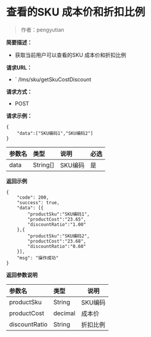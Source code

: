 # 查看的SKU 成本价和折扣比例

> 作者：pengyutian

**简要描述：** 

- 获取当前用户可以查看的SKU 成本价和折扣比例

**请求URL：** 
- ` /lms/sku/getSkuCostDiscount
  
**请求方式：**
- POST 

**请求示例：** 
```
{
    "data":["SKU编码1","SKU编码2"]
}
```

|参数名|类型|说明|必选|
|:----    |:---|:----- |-----   |
|data |String[] |SKU编码|是|
 **返回示例**
``` 
{
    "code": 200,
    "success": true,
    "data": [{
		"productSku":"SKU编码1",
		"productCost":"23.65",
		"discountRatio":"1.00"
    },{
		"productSku":"SKU编码2",
		"productCost":"23.68",
		"discountRatio":"0.60"
    }],
    "msg": "操作成功"
}
```
 **返回参数说明** 

|参数名|类型|说明|
|:-----  |:-----|-----|
|productSku |String   |SKU编码|
|productCost |decimal |成本价 |
|discountRatio |String | 折扣比例 |